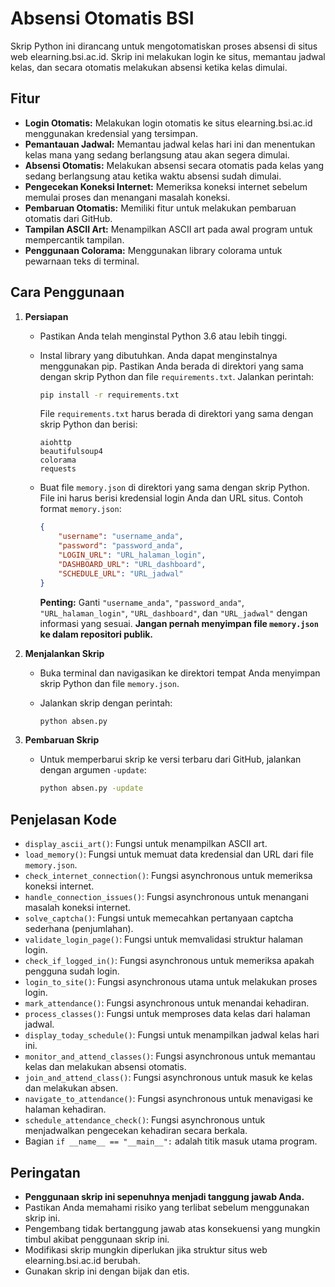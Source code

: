 # Absensi Otomatis BSI

Skrip Python ini dirancang untuk mengotomatiskan proses absensi di situs web elearning.bsi.ac.id. Skrip ini melakukan login ke situs, memantau jadwal kelas, dan secara otomatis melakukan absensi ketika kelas dimulai.

## Fitur

* **Login Otomatis:** Melakukan login otomatis ke situs elearning.bsi.ac.id menggunakan kredensial yang tersimpan.
* **Pemantauan Jadwal:** Memantau jadwal kelas hari ini dan menentukan kelas mana yang sedang berlangsung atau akan segera dimulai.
* **Absensi Otomatis:** Melakukan absensi secara otomatis pada kelas yang sedang berlangsung atau ketika waktu absensi sudah dimulai.
* **Pengecekan Koneksi Internet:** Memeriksa koneksi internet sebelum memulai proses dan menangani masalah koneksi.
* **Pembaruan Otomatis:** Memiliki fitur untuk melakukan pembaruan otomatis dari GitHub.
* **Tampilan ASCII Art:** Menampilkan ASCII art pada awal program untuk mempercantik tampilan.
* **Penggunaan Colorama:** Menggunakan library colorama untuk pewarnaan teks di terminal.

## Cara Penggunaan

1.  **Persiapan**

    * Pastikan Anda telah menginstal Python 3.6 atau lebih tinggi.
    * Instal library yang dibutuhkan. Anda dapat menginstalnya menggunakan pip. Pastikan Anda berada di direktori yang sama dengan skrip Python dan file `requirements.txt`. Jalankan perintah:

        ```bash
        pip install -r requirements.txt
        ```

        File `requirements.txt` harus berada di direktori yang sama dengan skrip Python dan berisi:

        ```text
        aiohttp
        beautifulsoup4
        colorama
        requests
        ```

    * Buat file `memory.json` di direktori yang sama dengan skrip Python. File ini harus berisi kredensial login Anda dan URL situs. Contoh format `memory.json`:

        ```json
        {
            "username": "username_anda",
            "password": "password_anda",
            "LOGIN_URL": "URL_halaman_login",
            "DASHBOARD_URL": "URL_dashboard",
            "SCHEDULE_URL": "URL_jadwal"
        }
        ```

        **Penting:** Ganti `"username_anda"`, `"password_anda"`, `"URL_halaman_login"`, `"URL_dashboard"`, dan `"URL_jadwal"` dengan informasi yang sesuai. **Jangan pernah menyimpan file `memory.json` ke dalam repositori publik.**
2.  **Menjalankan Skrip**

    * Buka terminal dan navigasikan ke direktori tempat Anda menyimpan skrip Python dan file `memory.json`.
    * Jalankan skrip dengan perintah:

        ```bash
        python absen.py
        ```
3.  **Pembaruan Skrip**

    * Untuk memperbarui skrip ke versi terbaru dari GitHub, jalankan dengan argumen `-update`:

        ```bash
        python absen.py -update
        ```

## Penjelasan Kode

* `display_ascii_art()`: Fungsi untuk menampilkan ASCII art.
* `load_memory()`: Fungsi untuk memuat data kredensial dan URL dari file `memory.json`.
* `check_internet_connection()`: Fungsi asynchronous untuk memeriksa koneksi internet.
* `handle_connection_issues()`: Fungsi asynchronous untuk menangani masalah koneksi internet.
* `solve_captcha()`: Fungsi untuk memecahkan pertanyaan captcha sederhana (penjumlahan).
* `validate_login_page()`: Fungsi untuk memvalidasi struktur halaman login.
* `check_if_logged_in()`: Fungsi asynchronous untuk memeriksa apakah pengguna sudah login.
* `login_to_site()`: Fungsi asynchronous utama untuk melakukan proses login.
* `mark_attendance()`: Fungsi asynchronous untuk menandai kehadiran.
* `process_classes()`: Fungsi untuk memproses data kelas dari halaman jadwal.
* `display_today_schedule()`: Fungsi untuk menampilkan jadwal kelas hari ini.
* `monitor_and_attend_classes()`: Fungsi asynchronous untuk memantau kelas dan melakukan absensi otomatis.
* `join_and_attend_class()`: Fungsi asynchronous untuk masuk ke kelas dan melakukan absen.
* `navigate_to_attendance()`: Fungsi asynchronous untuk menavigasi ke halaman kehadiran.
* `schedule_attendance_check()`: Fungsi asynchronous untuk menjadwalkan pengecekan kehadiran secara berkala.
* Bagian `if __name__ == "__main__":` adalah titik masuk utama program.

## Peringatan

* **Penggunaan skrip ini sepenuhnya menjadi tanggung jawab Anda.**
* Pastikan Anda memahami risiko yang terlibat sebelum menggunakan skrip ini.
* Pengembang tidak bertanggung jawab atas konsekuensi yang mungkin timbul akibat penggunaan skrip ini.
* Modifikasi skrip mungkin diperlukan jika struktur situs web elearning.bsi.ac.id berubah.
* Gunakan skrip ini dengan bijak dan etis.